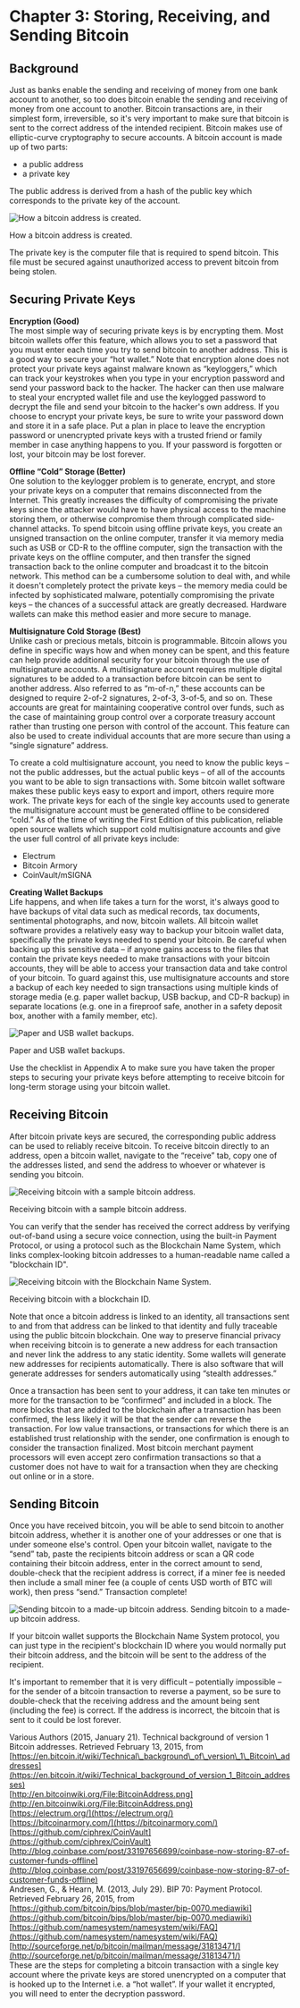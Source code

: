 # Chapter 3: Storing, Receiving, and Sending Bitcoin

## Background

Just as banks enable the sending and receiving of money from one bank account to another, so too does bitcoin enable the sending and receiving of money from one account to another. Bitcoin transactions are, in their simplest form, irreversible, so it's very important to make sure that bitcoin is sent to the correct address of the intended recipient. Bitcoin makes use of elliptic-curve cryptography to secure accounts. A bitcoin account is made up of two parts:

* a public address  
* a private key  

The public address is derived from a hash of the public key which corresponds to the private key of the account.

![How a bitcoin address is created.](.gitbook/assets/publicaddress.png)

How a bitcoin address is created.

The private key is the computer file that is required to spend bitcoin. This file must be secured against unauthorized access to prevent bitcoin from being stolen.

## Securing Private Keys

**Encryption \(Good\)**  
The most simple way of securing private keys is by encrypting them. Most bitcoin wallets offer this feature, which allows you to set a password that you must enter each time you try to send bitcoin to another address. This is a good way to secure your “hot wallet.” Note that encryption alone does not protect your private keys against malware known as “keyloggers,” which can track your keystrokes when you type in your encryption password and send your password back to the hacker. The hacker can then use malware to steal your encrypted wallet file and use the keylogged password to decrypt the file and send your bitcoin to the hacker's own address. If you choose to encrypt your private keys, be sure to write your password down and store it in a safe place. Put a plan in place to leave the encryption password or unencrypted private keys with a trusted friend or family member in case anything happens to you. If your password is forgotten or lost, your bitcoin may be lost forever.

**Offline “Cold” Storage \(Better\)**  
One solution to the keylogger problem is to generate, encrypt, and store your private keys on a computer that remains disconnected from the Internet. This greatly increases the difficulty of compromising the private keys since the attacker would have to have physical access to the machine storing them, or otherwise compromise them through complicated side-channel attacks. To spend bitcoin using offline private keys, you create an unsigned transaction on the online computer, transfer it via memory media such as USB or CD-R to the offline computer, sign the transaction with the private keys on the offline computer, and then transfer the signed transaction back to the online computer and broadcast it to the bitcoin network. This method can be a cumbersome solution to deal with, and while it doesn't completely protect the private keys – the memory media could be infected by sophisticated malware, potentially compromising the private keys – the chances of a successful attack are greatly decreased. Hardware wallets can make this method easier and more secure to manage.

**Multisignature Cold Storage \(Best\)**  
Unlike cash or precious metals, bitcoin is programmable. Bitcoin allows you define in specific ways how and when money can be spent, and this feature can help provide additional security for your bitcoin through the use of multisignature accounts. A multisignature account requires multiple digital signatures to be added to a transaction before bitcoin can be sent to another address. Also referred to as “m-of-n,” these accounts can be designed to require 2-of-2 signatures, 2-of-3, 3-of-5, and so on. These accounts are great for maintaining cooperative control over funds, such as the case of maintaining group control over a corporate treasury account rather than trusting one person with control of the account. This feature can also be used to create individual accounts that are more secure than using a “single signature” address.

To create a cold multisignature account, you need to know the public keys – not the public addresses, but the actual public keys – of all of the accounts you want to be able to sign transactions with. Some bitcoin wallet software makes these public keys easy to export and import, others require more work. The private keys for each of the single key accounts used to generate the multisignature account must be generated offline to be considered “cold.” As of the time of writing the First Edition of this publication, reliable open source wallets which support cold multisignature accounts and give the user full control of all private keys include:

* Electrum
* Bitcoin Armory  
* CoinVault/mSIGNA  

**Creating Wallet Backups**  
Life happens, and when life takes a turn for the worst, it's always good to have backups of vital data such as medical records, tax documents, sentimental photographs, and now, bitcoin wallets. All bitcoin wallet software provides a relatively easy way to backup your bitcoin wallet data, specifically the private keys needed to spend your bitcoin. Be careful when backing up this sensitive data – if anyone gains access to the files that contain the private keys needed to make transactions with your bitcoin accounts, they will be able to access your transaction data and take control of your bitcoin. To guard against this, use multisignature accounts and store a backup of each key needed to sign transactions using multiple kinds of storage media \(e.g. paper wallet backup, USB backup, and CD-R backup\) in separate locations \(e.g. one in a fireproof safe, another in a safety deposit box, another with a family member, etc\).

![Paper and USB wallet backups.](.gitbook/assets/coinbasecoldsecurity.jpg)

Paper and USB wallet backups.

Use the checklist in Appendix A to make sure you have taken the proper steps to securing your private keys before attempting to receive bitcoin for long-term storage using your bitcoin wallet.

## Receiving Bitcoin

After bitcoin private keys are secured, the corresponding public address can be used to reliably receive bitcoin. To receive bitcoin directly to an address, open a bitcoin wallet, navigate to the “receive” tab, copy one of the addresses listed, and send the address to whoever or whatever is sending you bitcoin.

![Receiving bitcoin with a sample bitcoin address.](.gitbook/assets/receive.png)

Receiving bitcoin with a sample bitcoin address.

You can verify that the sender has received the correct address by verifying out-of-band using a secure voice connection, using the built-in Payment Protocol, or using a protocol such as the Blockchain Name System, which links complex-looking bitcoin addresses to a human-readable name called a "blockchain ID". 

![Receiving bitcoin with the Blockchain Name System.](.gitbook/assets/onenamereceive.png)

Receiving bitcoin with a blockchain ID.

Note that once a bitcoin address is linked to an identity, all transactions sent to and from that address can be linked to that identity and fully traceable using the public bitcoin blockchain. One way to preserve financial privacy when receiving bitcoin is to generate a new address for each transaction and never link the address to any static identity. Some wallets will generate new addresses for recipients automatically. There is also software that will generate addresses for senders automatically using “stealth addresses.”

Once a transaction has been sent to your address, it can take ten minutes or more for the transaction to be “confirmed” and included in a block. The more blocks that are added to the blockchain after a transaction has been confirmed, the less likely it will be that the sender can reverse the transaction. For low value transactions, or transactions for which there is an established trust relationship with the sender, one confirmation is enough to consider the transaction finalized. Most bitcoin merchant payment processors will even accept zero confirmation transactions so that a customer does not have to wait for a transaction when they are checking out online or in a store.

## Sending Bitcoin

Once you have received bitcoin, you will be able to send bitcoin to another bitcoin address, whether it is another one of your addresses or one that is under someone else's control. Open your bitcoin wallet, navigate to the “send” tab, paste the recipients bitcoin address or scan a QR code containing their bitcoin address, enter in the correct amount to send, double-check that the recipient address is correct, if a miner fee is needed then include a small miner fee \(a couple of cents USD worth of BTC will work\), then press “send.” Transaction complete! 

![Sending bitcoin to a made-up bitcoin address.](.gitbook/assets/send.png) Sending bitcoin to a made-up bitcoin address.

If your bitcoin wallet supports the Blockchain Name System protocol, you can just type in the recipient's blockchain ID where you would normally put their bitcoin address, and the bitcoin will be sent to the address of the recipient.

It's important to remember that it is very difficult – potentially impossible – for the sender of a bitcoin transaction to reverse a payment, so be sure to double-check that the receiving address and the amount being sent \(including the fee\) is correct. If the address is incorrect, the bitcoin that is sent to it could be lost forever.

 Various Authors \(2015, January 21\). Technical background of version 1 Bitcoin addresses. Retrieved February 13, 2015, from [https://en.bitcoin.it/wiki/Technical\_background\_of\_version\_1\_Bitcoin\_addresses](https://en.bitcoin.it/wiki/Technical_background_of_version_1_Bitcoin_addresses)  
 [http://en.bitcoinwiki.org/File:BitcoinAddress.png](http://en.bitcoinwiki.org/File:BitcoinAddress.png)  
 [https://electrum.org/](https://electrum.org/)  
 [https://bitcoinarmory.com/](https://bitcoinarmory.com/)  
 [https://github.com/ciphrex/CoinVault](https://github.com/ciphrex/CoinVault)  
 [http://blog.coinbase.com/post/33197656699/coinbase-now-storing-87-of-customer-funds-offline](http://blog.coinbase.com/post/33197656699/coinbase-now-storing-87-of-customer-funds-offline)  
 Andresen, G., & Hearn, M. \(2013, July 29\). BIP 70: Payment Protocol. Retrieved February 26, 2015, from [https://github.com/bitcoin/bips/blob/master/bip-0070.mediawiki](https://github.com/bitcoin/bips/blob/master/bip-0070.mediawiki)  
 [https://github.com/namesystem/namesystem/wiki/FAQ](https://github.com/namesystem/namesystem/wiki/FAQ)  
 [http://sourceforge.net/p/bitcoin/mailman/message/31813471/](http://sourceforge.net/p/bitcoin/mailman/message/31813471/)  
 These are the steps for completing a bitcoin transaction with a single key account where the private keys are stored unencrypted on a computer that is hooked up to the Internet i.e. a “hot wallet”. If your wallet it encrypted, you will need to enter the decryption password.

